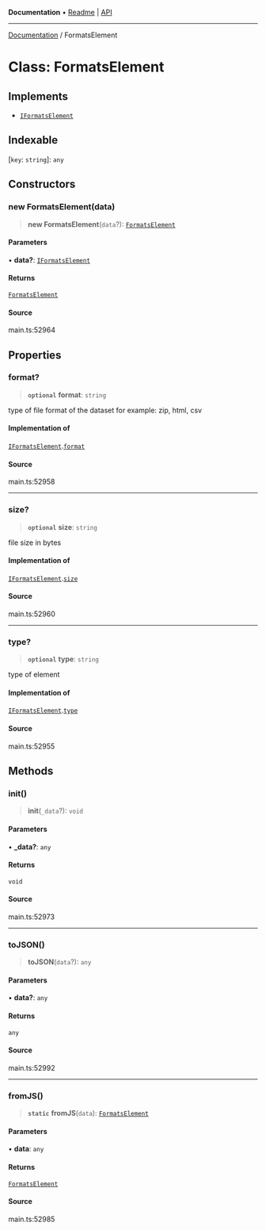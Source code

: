 **Documentation** • [Readme](../README.md) \| [API](../globals.md)

***

[Documentation](../README.md) / FormatsElement

# Class: FormatsElement

## Implements

- [`IFormatsElement`](../interfaces/IFormatsElement.md)

## Indexable

 \[`key`: `string`\]: `any`

## Constructors

### new FormatsElement(data)

> **new FormatsElement**(`data`?): [`FormatsElement`](FormatsElement.md)

#### Parameters

• **data?**: [`IFormatsElement`](../interfaces/IFormatsElement.md)

#### Returns

[`FormatsElement`](FormatsElement.md)

#### Source

main.ts:52964

## Properties

### format?

> **`optional`** **format**: `string`

type of file format of the dataset
for example: zip, html, csv

#### Implementation of

[`IFormatsElement`](../interfaces/IFormatsElement.md).[`format`](../interfaces/IFormatsElement.md#format)

#### Source

main.ts:52958

***

### size?

> **`optional`** **size**: `string`

file size in bytes

#### Implementation of

[`IFormatsElement`](../interfaces/IFormatsElement.md).[`size`](../interfaces/IFormatsElement.md#size)

#### Source

main.ts:52960

***

### type?

> **`optional`** **type**: `string`

type of element

#### Implementation of

[`IFormatsElement`](../interfaces/IFormatsElement.md).[`type`](../interfaces/IFormatsElement.md#type)

#### Source

main.ts:52955

## Methods

### init()

> **init**(`_data`?): `void`

#### Parameters

• **\_data?**: `any`

#### Returns

`void`

#### Source

main.ts:52973

***

### toJSON()

> **toJSON**(`data`?): `any`

#### Parameters

• **data?**: `any`

#### Returns

`any`

#### Source

main.ts:52992

***

### fromJS()

> **`static`** **fromJS**(`data`): [`FormatsElement`](FormatsElement.md)

#### Parameters

• **data**: `any`

#### Returns

[`FormatsElement`](FormatsElement.md)

#### Source

main.ts:52985
